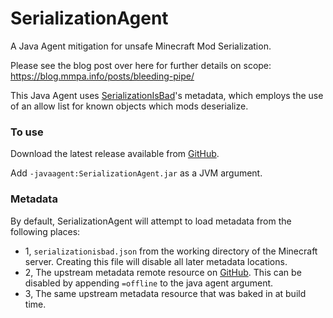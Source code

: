 # SerializationAgent

A Java Agent mitigation for unsafe Minecraft Mod Serialization.

Please see the blog post over here for further details on scope: https://blog.mmpa.info/posts/bleeding-pipe/

This Java Agent uses [SerializationIsBad](https://github.com/dogboy21/serializationisbad)'s metadata, which
employs the use of an allow list for known objects which mods deserialize.

### To use

Download the latest release available from [GitHub](https://github.com/CreeperHost/SerializationAgent/releases).

Add `-javaagent:SerializationAgent.jar` as a JVM argument.

### Metadata

By default, SerializationAgent will attempt to load metadata from the following places:

- 1, `serializationisbad.json` from the working directory of the Minecraft server.
  Creating this file will disable all later metadata locations.
- 2, The upstream metadata remote resource on [GitHub](https://github.com/dogboy21/serializationisbad/blob/master/serializationisbad.json).
  This can be disabled by appending `=offline` to the java agent argument.
- 3, The same upstream metadata resource that was baked in at build time.
